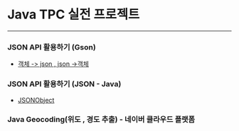 # Java TPC 실전 프로젝트

************
### JSON API 활용하기 (Gson)


- [객체 -> json , json ->객체](리드미/Gson.md)


### JSON API 활용하기 (JSON - Java)

- [JSONObject](리드미/JSON.md)


### Java Geocoding(위도 , 경도 추출) - 네이버 클라우드 플랫폼

